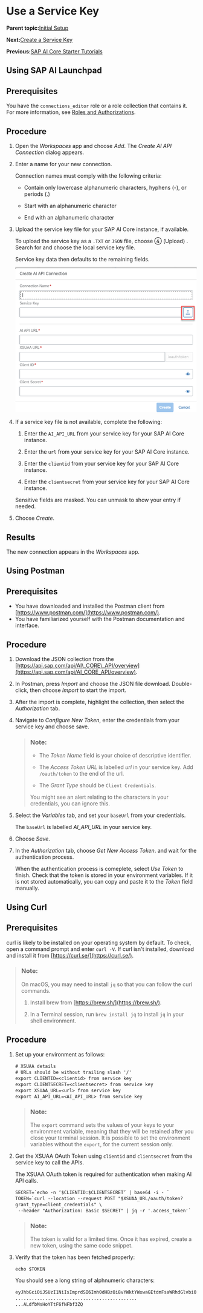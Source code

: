 <!-- loio3a97465bf6164400a4b5c1641007e3d6 -->

<link rel="stylesheet" type="text/css" href="css/sap-icons.css"/>

# Use a Service Key

**Parent topic:**[Initial Setup](initial-setup-38c4599.md "You provision SAP AI Core from the SAP BTP cockpit in SAP Business Technology Platform. After provisioning, you will have your service key, which provides URLs and credentials for accessing the SAP AI Core instance")

**Next:**[Create a Service Key](create-a-service-key-7323ff4.md "")

**Previous:**[SAP AI Core Starter Tutorials](sap-ai-core-starter-tutorials-9795b63.md "")

<a name="task_cqr_b4n_fyb"/>

<!-- task\_cqr\_b4n\_fyb -->

## Using SAP AI Launchpad



<a name="task_cqr_b4n_fyb__prereq_knz_l1p_fyb"/>

## Prerequisites

You have the `connections_editor` role or a role collection that contains it. For more information, see [Roles and Authorizations](https://help.sap.com/docs/ai-launchpad/sap-ai-launchpad/roles-and-authorizations).



<a name="task_cqr_b4n_fyb__steps_jvk_q1p_fyb"/>

## Procedure

1.  Open the *Workspaces* app and choose *Add*. The *Create AI API Connection* dialog appears.

2.  Enter a name for your new connection.

    Connection names must comply with the following criteria:

    -   Contain only lowercase alphanumeric characters, hyphens \(-\), or periods \(.\)

    -   Start with an alphanumeric character

    -   End with an alphanumeric character


3.  Upload the service key file for your SAP AI Core instance, if available.

    To upload the service key as a `.TXT` or `JSON` file, choose <span class="SAP-icons"></span> \(Upload\) . Search for and choose the local service key file.

    Service key data then defaults to the remaining fields.

    ![Create AI API Connection dialog with upload highlighted.](images/Image_AIL_MLOps_Connection_Upload_61d94f3.png)

4.  If a service key file is not available, complete the following:

    1.  Enter the `AI_API_URL` from your service key for your SAP AI Core instance.

    2.  Enter the `url` from your service key for your SAP AI Core instance.

    3.  Enter the `clientid` from your service key for your SAP AI Core instance.

    4.  Enter the `clientsecret` from your service key for your SAP AI Core instance.


    Sensitive fields are masked. You can unmask to show your entry if needed.

5.  Choose *Create*.




<a name="task_cqr_b4n_fyb__result_aj3_s1p_fyb"/>

## Results

The new connection appears in the *Workspaces* app.

<a name="task_dn3_jnn_fyb"/>

<!-- task\_dn3\_jnn\_fyb -->

## Using Postman



<a name="task_dn3_jnn_fyb__prereq_y3l_dz5_gpb"/>

## Prerequisites

-   You have downloaded and installed the Postman client from [https://www.postman.com/](https://www.postman.com/).
-   You have familiarized yourself with the Postman documentation and interface.



<a name="task_dn3_jnn_fyb__steps_zc4_cvn_fyb"/>

## Procedure

1.  Download the JSON collection from the [https://api.sap.com/api/AI\_CORE\_API/overview](https://api.sap.com/api/AI_CORE_API/overview).

2.  In Postman, press *Import* and choose the JSON file download. Double-click, then choose *Import* to start the import.

3.  After the import is complete, highlight the collection, then select the *Authorization* tab.

4.  Navigate to *Configure New Token*, enter the credentials from your service key and choose save.

    > ### Note:  
    > -   The *Token Name* field is your choice of descriptive identifier.
    > 
    > -   The *Access Token URL* is labelled *url* in your service key. Add `/oauth/token` to the end of the url.
    > 
    > -   The *Grant Type* should be `Client Credentials`.
    > 
    > 
    > You might see an alert relating to the characters in your credentials, you can ignore this.

5.  Select the *Variables* tab, and set your `baseUrl` from your credentials.

    The `baseUrl` is labelled *AI\_API\_URL* in your service key.

6.  Choose *Save*.

7.  In the *Authorization* tab, choose *Get New Access Token*. and wait for the authentication process.

    When the authentication process is comeplete, select *Use Token* to finish. Check that the token is stored in your environment variables. If it is not stored automatically, you can copy and paste it to the *Token* field manually.


<a name="task_wqc_b4n_fyb"/>

<!-- task\_wqc\_b4n\_fyb -->

## Using Curl



<a name="task_wqc_b4n_fyb__prereq_olk_3l5_fyb"/>

## Prerequisites

curl is likely to be installed on your operating system by default. To check, open a command prompt and enter `curl -V`. If curl isn't installed, download and install it from [https://curl.se/](https://curl.se/).

> ### Note:  
> On macOS, you may need to install `jq` so that you can follow the curl commands.
> 
> 1.  Install brew from [https://brew.sh/](https://brew.sh/).
> 
> 2.  In a Terminal session, run `brew install jq` to install `jq` in your shell environment.



<a name="task_wqc_b4n_fyb__steps_vfc_dnv_gpb"/>

## Procedure

1.  Set up your environment as follows:

    ```
    # XSUAA details 
    # URLs should be without trailing slash '/'
    export CLIENTID=<clientid> from service key
    export CLIENTSECRET=<clientsecret> from service key
    export XSUAA_URL=<url> from service key
    export AI_API_URL=<AI_API_URL> from service key
    
    ```

    > ### Note:  
    > The `export` command sets the values of your keys to your environment variable, meaning that they will be retained after you close your terminal session. It is possible to set the environment variables without the `export`, for the current session only.

2.  Get the XSUAA OAuth Token using `clientid` and `clientsecret` from the service key to call the APIs.

    The XSUAA OAuth token is required for authentication when making AI API calls.

    ```
    SECRET=`echo -n ‘$CLIENTID:$CLIENTSECRET’ | base64 -i - ` 
    TOKEN=`curl --location --request POST "$XSUAA_URL/oauth/token?grant_type=client_credentials" \ 
     --header "Authorization: Basic $SECRET" | jq -r '.access_token'` 
    
    ```

    > ### Note:  
    > The token is valid for a limited time. Once it has expired, create a new token, using the same code snippet.

3.  Verify that the token has been fetched properly:

    ```
    echo $TOKEN
    
    ```

    You should see a long string of alphnumeric characters:

    ```
    eyJhbGciOiJSUzI1NiIsImprdSI6Imh0dHBzOi8vYWktYWxwaGEtdmFsaWRhdGlvbi0yLmF1dGhlbnRpY2F0aW9uLnNhcC5oYW5hLm9uZGVtYW5kLmNvbS90b2tlbl9rZXlzIiwia2lkIjoiZGVmYXVsdC1qd3Qta2V5LTMyODMxMjg2NCIsInR5cCI6IkpXVCJ94ZGU5YjAxNmQ0MDk5YjlmM... 
    ............................................. 
    ...ALdfbMsHoYTtF6fNFbf3ZQ
    
    ```


